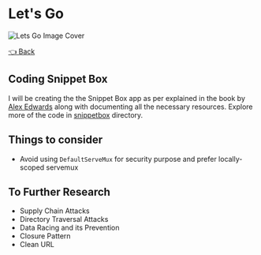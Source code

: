 # Let's Go

![Lets Go Image Cover](https://public-files.gumroad.com/variants/kd9c6mtohyhbwvdiia7u5fvobq1i/e62e4bcd3d858e4839b5c2b465bae257f22dc2666e91f438860b8031380a9984)

[👈 Back](../README.md)

## Coding Snippet Box

I will be creating the the Snippet Box app as per explained in the book by [Alex Edwards](https://github.com/alexedwards) along with documenting all the necessary resources. Explore more of the code in [snippetbox](./snippetbox/ReadMe.md) directory.

## Things to consider

- Avoid using `DefaultServeMux` for security purpose and prefer locally-scoped servemux

## To Further Research

- Supply Chain Attacks
- Directory Traversal Attacks
- Data Racing and its Prevention
- Closure Pattern
- Clean URL
